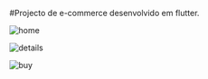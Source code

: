 #Projecto de e-commerce desenvolvido em flutter.


![home](https://user-images.githubusercontent.com/115956402/206387423-f93ec7d1-66e6-4c0b-b900-fc0d3d6b1854.png)


![details](https://user-images.githubusercontent.com/115956402/206388348-ed81c3a8-7736-4e6f-ba78-437eb091e8a5.png)


![buy](https://user-images.githubusercontent.com/115956402/206388374-49cd858e-689c-438c-833c-1e98767b3122.png)
